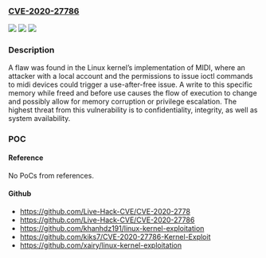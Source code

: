 ### [CVE-2020-27786](https://cve.mitre.org/cgi-bin/cvename.cgi?name=CVE-2020-27786)
![](https://img.shields.io/static/v1?label=Product&message=kernel&color=blue)
![](https://img.shields.io/static/v1?label=Version&message=n%2Fa&color=blue)
![](https://img.shields.io/static/v1?label=Vulnerability&message=CWE-416&color=brighgreen)

### Description

A flaw was found in the Linux kernel’s implementation of MIDI, where an attacker with a local account and the permissions to issue ioctl commands to midi devices could trigger a use-after-free issue. A write to this specific memory while freed and before use causes the flow of execution to change and possibly allow for memory corruption or privilege escalation. The highest threat from this vulnerability is to confidentiality, integrity, as well as system availability.

### POC

#### Reference
No PoCs from references.

#### Github
- https://github.com/Live-Hack-CVE/CVE-2020-2778
- https://github.com/Live-Hack-CVE/CVE-2020-27786
- https://github.com/khanhdz191/linux-kernel-exploitation
- https://github.com/kiks7/CVE-2020-27786-Kernel-Exploit
- https://github.com/xairy/linux-kernel-exploitation

